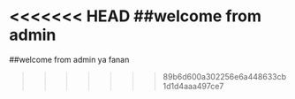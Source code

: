 <<<<<<< HEAD
##welcome from admin
=======
##welcome from admin 
ya fanan
>>>>>>> 89b6d600a302256e6a448633cb1d1d4aaa497ce7

